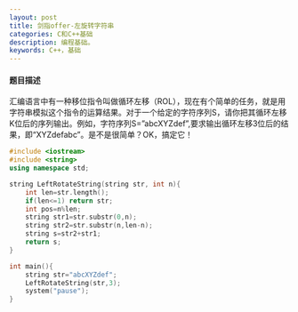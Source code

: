 ```yaml
---
layout: post
title: 剑指offer-左旋转字符串
categories: C和C++基础
description: 编程基础。
keywords: C++，基础
---
```


#### 题目描述

汇编语言中有一种移位指令叫做循环左移（ROL），现在有个简单的任务，就是用字符串模拟这个指令的运算结果。对于一个给定的字符序列S，请你把其循环左移K位后的序列输出。例如，字符序列S=”abcXYZdef”,要求输出循环左移3位后的结果，即“XYZdefabc”。是不是很简单？OK，搞定它！

```cpp
#include <iostream>
#include <string>
using namespace std;

string LeftRotateString(string str, int n){
	int len=str.length();
	if(len<=1) return str;
	int pos=n%len;
	string str1=str.substr(0,n);
	string str2=str.substr(n,len-n);
	string s=str2+str1;
	return s;
}

int main(){
	string str="abcXYZdef";
	LeftRotateString(str,3);
	system("pause");
}
```





